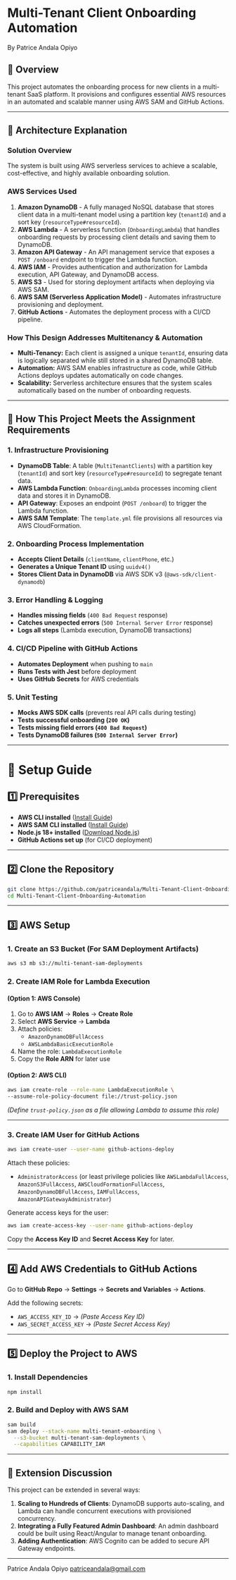 # Multi-Tenant Client Onboarding Automation

By Patrice Andala Opiyo

## 📌 Overview
This project automates the onboarding process for new clients in a multi-tenant SaaS platform. It provisions and configures essential AWS resources in an automated and scalable manner using AWS SAM and GitHub Actions.

---

## **📌 Architecture Explanation**

### **Solution Overview**
The system is built using AWS serverless services to achieve a scalable, cost-effective, and highly available onboarding solution.

### **AWS Services Used**
1. **Amazon DynamoDB** - A fully managed NoSQL database that stores client data in a multi-tenant model using a partition key (`tenantId`) and a sort key (`resourceType#resourceId`).
2. **AWS Lambda** - A serverless function (`OnboardingLambda`) that handles onboarding requests by processing client details and saving them to DynamoDB.
3. **Amazon API Gateway** - An API management service that exposes a `POST /onboard` endpoint to trigger the Lambda function.
4. **AWS IAM** - Provides authentication and authorization for Lambda execution, API Gateway, and DynamoDB access.
5. **AWS S3** - Used for storing deployment artifacts when deploying via AWS SAM.
6. **AWS SAM (Serverless Application Model)** - Automates infrastructure provisioning and deployment.
7. **GitHub Actions** - Automates the deployment process with a CI/CD pipeline.

### **How This Design Addresses Multitenancy & Automation**
- **Multi-Tenancy:** Each client is assigned a unique `tenantId`, ensuring data is logically separated while still stored in a shared DynamoDB table.
- **Automation:** AWS SAM enables infrastructure as code, while GitHub Actions deploys updates automatically on code changes.
- **Scalability:** Serverless architecture ensures that the system scales automatically based on the number of onboarding requests.

---

##  **📌 How This Project Meets the Assignment Requirements**

### **1. Infrastructure Provisioning**
-  **DynamoDB Table**: A table (`MultiTenantClients`) with a partition key (`tenantId`) and sort key (`resourceType#resourceId`) to segregate tenant data.
-  **AWS Lambda Function**: `OnboardingLambda` processes incoming client data and stores it in DynamoDB.
-  **API Gateway**: Exposes an endpoint (`POST /onboard`) to trigger the Lambda function.
-  **AWS SAM Template**: The `template.yml` file provisions all resources via AWS CloudFormation.

### **2. Onboarding Process Implementation**
-  **Accepts Client Details** (`clientName`, `clientPhone`, etc.)
-  **Generates a Unique Tenant ID** using `uuidv4()`
-  **Stores Client Data in DynamoDB** via AWS SDK v3 (`@aws-sdk/client-dynamodb`)

### **3. Error Handling & Logging**
-  **Handles missing fields** (`400 Bad Request` response)
-  **Catches unexpected errors** (`500 Internal Server Error` response)
-  **Logs all steps** (Lambda execution, DynamoDB transactions)

### **4. CI/CD Pipeline with GitHub Actions**
-  **Automates Deployment** when pushing to `main`
-  **Runs Tests with Jest** before deployment
-  **Uses GitHub Secrets** for AWS credentials

### **5. Unit Testing**
-  **Mocks AWS SDK calls** (prevents real API calls during testing)
-  **Tests successful onboarding (`200 OK`)**
-  **Tests missing field errors (`400 Bad Request`)**
-  **Tests DynamoDB failures (`500 Internal Server Error`)**

---

# 🚀 **Setup Guide**

## **1️⃣ Prerequisites**
-  **AWS CLI installed** ([Install Guide](https://docs.aws.amazon.com/cli/latest/userguide/install-cliv2.html))
-  **AWS SAM CLI installed** ([Install Guide](https://docs.aws.amazon.com/serverless-application-model/latest/developerguide/install-sam-cli.html))
-  **Node.js 18+ installed** ([Download Node.js](https://nodejs.org/))
-  **GitHub Actions set up** (for CI/CD deployment)

---

## **2️⃣ Clone the Repository**
```sh
git clone https://github.com/patriceandala/Multi-Tenant-Client-Onboarding-Automation
cd Multi-Tenant-Client-Onboarding-Automation
```

---

## **3️⃣ AWS Setup**

### **1. Create an S3 Bucket** (For SAM Deployment Artifacts)
```sh
aws s3 mb s3://multi-tenant-sam-deployments
```

### **2. Create IAM Role for Lambda Execution**
#### **(Option 1: AWS Console)**
1. Go to **AWS IAM** → **Roles** → **Create Role**
2. Select **AWS Service** → **Lambda**
3. Attach policies:
   - `AmazonDynamoDBFullAccess`
   - `AWSLambdaBasicExecutionRole`
4. Name the role: `LambdaExecutionRole`
5. Copy the **Role ARN** for later use

#### **(Option 2: AWS CLI)**
```sh
aws iam create-role --role-name LambdaExecutionRole \
--assume-role-policy-document file://trust-policy.json
```

_(Define `trust-policy.json` as a file allowing Lambda to assume this role)_

---

### **3. Create IAM User for GitHub Actions**
```sh
aws iam create-user --user-name github-actions-deploy
```
Attach these policies:
- `AdministratorAccess` (or least privilege policies like `AWSLambdaFullAccess`, `AmazonS3FullAccess`, `AWSCloudFormationFullAccess`, `AmazonDynamoDBFullAccess`, `IAMFullAccess`, `AmazonAPIGatewayAdministrator`)

Generate access keys for the user:
```sh
aws iam create-access-key --user-name github-actions-deploy
```
Copy the **Access Key ID** and **Secret Access Key** for later.

---

## **4️⃣ Add AWS Credentials to GitHub Actions**
Go to **GitHub Repo** → **Settings** → **Secrets and Variables** → **Actions**.

Add the following secrets:
- `AWS_ACCESS_KEY_ID` → *(Paste Access Key ID)*
- `AWS_SECRET_ACCESS_KEY` → *(Paste Secret Access Key)*

---

## **5️⃣ Deploy the Project to AWS**

### **1. Install Dependencies**
```sh
npm install
```

### **2. Build and Deploy with AWS SAM**
```sh
sam build
sam deploy --stack-name multi-tenant-onboarding \
  --s3-bucket multi-tenant-sam-deployments \
  --capabilities CAPABILITY_IAM
```

---

## **📌 Extension Discussion**
This project can be extended in several ways:
1. **Scaling to Hundreds of Clients**: DynamoDB supports auto-scaling, and Lambda can handle concurrent executions with provisioned concurrency.
2. **Integrating a Fully Featured Admin Dashboard**: An admin dashboard could be built using React/Angular to manage tenant onboarding.
3. **Adding Authentication**: AWS Cognito can be added to secure API Gateway endpoints.

---

Patrice Andala Opiyo
patriceandala@gmail.com
